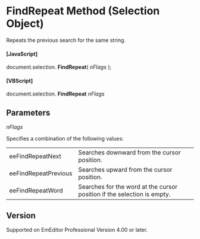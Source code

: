 # FindRepeat Method (Selection Object)

Repeats the previous search for the same string.

#### \[JavaScript\]

document.selection. **FindRepeat**( _nFlags_ );

#### \[VBScript\]

document.selection. **FindRepeat** _nFlags_

## Parameters

_nFlags_

Specifies a combination of the following values:

|     |     |
| --- | --- |
| eeFindRepeatNext | Searches downward from the cursor position. |
| eeFindRepeatPrevious | Searches upward from the cursor position. |
| eeFindRepeatWord | Searches for the word at the cursor position if the selection is empty. |

## Version

Supported on EmEditor Professional Version 4.00 or later.
